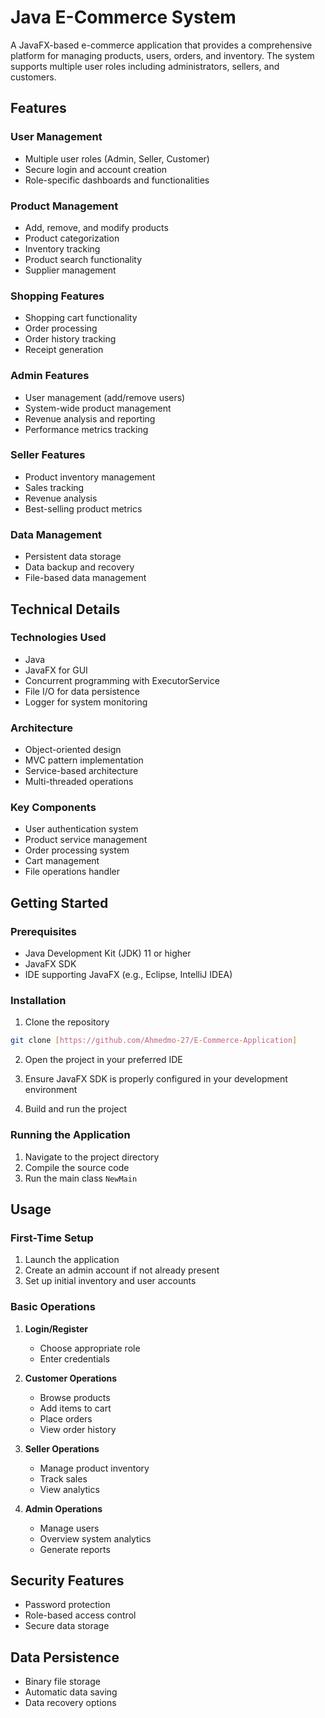 # Java E-Commerce System

A JavaFX-based e-commerce application that provides a comprehensive platform for managing products, users, orders, and inventory. The system supports multiple user roles including administrators, sellers, and customers.

## Features

### User Management
- Multiple user roles (Admin, Seller, Customer)
- Secure login and account creation
- Role-specific dashboards and functionalities

### Product Management
- Add, remove, and modify products
- Product categorization
- Inventory tracking
- Product search functionality
- Supplier management

### Shopping Features
- Shopping cart functionality
- Order processing
- Order history tracking
- Receipt generation

### Admin Features
- User management (add/remove users)
- System-wide product management
- Revenue analysis and reporting
- Performance metrics tracking

### Seller Features
- Product inventory management
- Sales tracking
- Revenue analysis
- Best-selling product metrics

### Data Management
- Persistent data storage
- Data backup and recovery
- File-based data management

## Technical Details

### Technologies Used
- Java
- JavaFX for GUI
- Concurrent programming with ExecutorService
- File I/O for data persistence
- Logger for system monitoring

### Architecture
- Object-oriented design
- MVC pattern implementation
- Service-based architecture
- Multi-threaded operations

### Key Components
- User authentication system
- Product service management
- Order processing system
- Cart management
- File operations handler

## Getting Started

### Prerequisites
- Java Development Kit (JDK) 11 or higher
- JavaFX SDK
- IDE supporting JavaFX (e.g., Eclipse, IntelliJ IDEA)

### Installation
1. Clone the repository
```bash
git clone [https://github.com/Ahmedmo-27/E-Commerce-Application]
```

2. Open the project in your preferred IDE

3. Ensure JavaFX SDK is properly configured in your development environment

4. Build and run the project

### Running the Application
1. Navigate to the project directory
2. Compile the source code
3. Run the main class `NewMain`

## Usage

### First-Time Setup
1. Launch the application
2. Create an admin account if not already present
3. Set up initial inventory and user accounts

### Basic Operations
1. **Login/Register**
   - Choose appropriate role
   - Enter credentials

2. **Customer Operations**
   - Browse products
   - Add items to cart
   - Place orders
   - View order history

3. **Seller Operations**
   - Manage product inventory
   - Track sales
   - View analytics

4. **Admin Operations**
   - Manage users
   - Overview system analytics
   - Generate reports

## Security Features
- Password protection
- Role-based access control
- Secure data storage

## Data Persistence
- Binary file storage
- Automatic data saving
- Data recovery options

